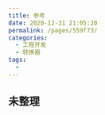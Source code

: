 ```yaml
---
title: 参考
date: 2020-12-31 21:05:20
permalink: /pages/559f73/
categories:
  - 工程开发
  - 转换器
tags:
  -
---
```


## 未整理
